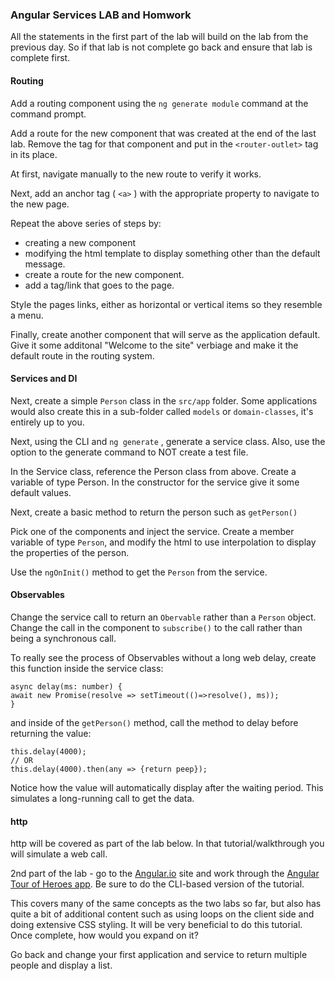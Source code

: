 ### Angular Services LAB and Homwork

All the statements in the first part of the lab will build on the lab from the previous day. So if that lab is not complete go back and ensure that lab is complete first.

#### Routing

Add a routing component using the `ng generate module` command at the command prompt.

Add a route for the new component that was created at the end of the last lab. Remove the tag for that component and put in the `<router-outlet>` tag in its place.

At first, navigate manually to the new route to verify it works.

Next, add an anchor tag ( `<a>` ) with the appropriate property to navigate to the new page.

Repeat the above series of steps by:

- creating a new component
- modifying the html template to display something other than the default message.
- create a route for the new component.
- add a tag/link that goes to the page.

Style the pages links, either as horizontal or vertical items so they resemble a menu.

Finally, create another component that will serve as the application default. Give it some additonal
"Welcome to the site" verbiage and make it the default route in the routing system.

#### Services and DI

Next, create a simple `Person` class in the `src/app` folder. Some applications would also create this in a
sub-folder called `models` or `domain-classes`, it's entirely up to you.

Next, using the CLI and `ng generate` , generate a service class. Also, use the option to the generate
command to NOT create a test file.

In the Service class, reference the Person class from above. Create a variable of type Person. In the
constructor for the service give it some default values.

Next, create a basic method to return the person such as `getPerson()`

Pick one of the components and inject the service. Create a member variable of type `Person`, and
modify the html to use interpolation to display the properties of the person.

Use the `ngOnInit()` method to get the `Person` from the service.

#### Observables

Change the service call to return an `Obervable` rather than a `Person` object. Change the call in the
component to `subscribe()` to the call rather than being a synchronous call.

To really see the process of Observables without a long web delay, create this function inside the
service class:

```
async delay(ms: number) {
await new Promise(resolve => setTimeout(()=>resolve(), ms));
}
```

and inside of the `getPerson()` method, call the method to delay before returning the value:

```
this.delay(4000);
// OR
this.delay(4000).then(any => {return peep});
```

Notice how the value will automatically display after the waiting period. This simulates a long-running
call to get the data.

#### http

http will be covered as part of the lab below. In that tutorial/walkthrough you will simulate a web call.

2nd part of the lab - go to the [Angular.io](https://angular.io) site and work through the [Angular Tour of Heroes app](https://angular.io/tutorial). Be
sure to do the CLI-based version of the tutorial.

This covers many of the same concepts as the two labs so far, but also has quite a bit of additional
content such as using loops on the client side and doing extensive CSS styling. It will be very
beneficial to do this tutorial. Once complete, how would you expand on it?

Go back and change your first application and service to return multiple people and display a list.
